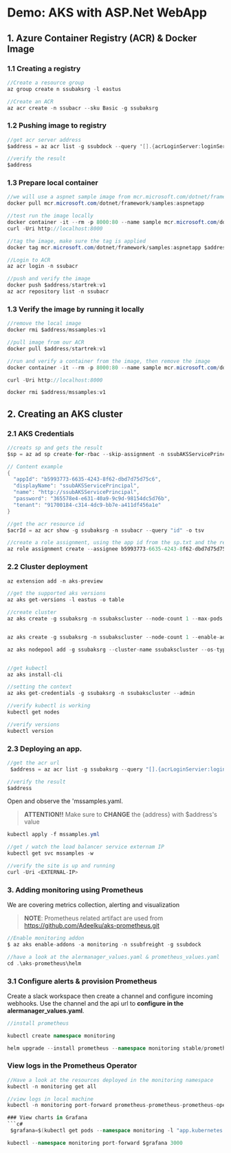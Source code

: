 
# Demo: AKS with ASP.Net WebApp

## 1. Azure Container Registry (ACR) & Docker Image

### 1.1 Creating a registry

```c#
//Create a resource group
az group create n ssubaksrg -l eastus

//Create an ACR
az acr create -n ssubacr --sku Basic -g ssubaksrg

```

### 1.2 Pushing image to registry
```c#
//get acr server address
$address = az acr list -g ssubdock --query '[].{acrLoginServer:loginServer}' -o tsv

//verify the result
$address
```

### 1.3 Prepare local container

```c#
//we will use a aspnet sample image from mcr.microsoft.com/dotnet/framework/samples:aspnetapp
docker pull mcr.microsoft.com/dotnet/framework/samples:aspnetapp

//test run the image locally
docker container -it --rm -p 8000:80 --name sample mcr.microsoft.com/dotnet/framework/samples:aspnetapp
curl -Uri http://localhost:8000

//tag the image, make sure the tag is applied
docker tag mcr.microsoft.com/dotnet/framework/samples:aspnetapp $address/mssamples:v1

//Login to ACR
az acr login -n ssubacr

//push and verify the image
docker push $address/startrek:v1
az acr repository list -n ssubacr
```

### 1.3 Verify the image by running it locally
```c#
//remove the local image
docker rmi $address/mssamples:v1

//pull image from our ACR
docker pull $address/startrek:v1

//run and verify a container from the image, then remove the image
docker container -it --rm -p 8000:80 --name sample mcr.microsoft.com/dotnet/framework/samples:aspnetapp

curl -Uri http://localhost:8000

docker rmi $address/mssamples:v1
```

## 2. Creating an AKS cluster

### 2.1 AKS Credentials
```c#
//creats sp and gets the result
$sp = az ad sp create-for-rbac --skip-assignment -n ssubAKSServicePrincipal

// Content example
{
  "appId": "b5993773-6635-4243-8f62-dbd7d75d75c6",
  "displayName": "ssubAKSServicePrincipal",
  "name": "http://ssubAKSServicePrincipal",
  "password": "365578e4-e631-40a9-9c9d-98154dc5d76b",
  "tenant": "91700184-c314-4dc9-bb7e-a411df456a1e"
}

//get the acr resource id
$acrId = az acr show -g ssubaksrg -n ssubacr --query "id" -o tsv

//create a role assignment, using the app id from the sp.txt and the resource id from the command above
az role assignment create --assignee b5993773-6635-4243-8f62-dbd7d75d75c6 --scope $acrId --role Reader
```

### 2.2 Cluster deployment
```c#
az extension add -n aks-preview

//get the supported aks versions
az aks get-versions -l eastus -o table

//create cluster
az aks create -g ssubaksrg -n ssubakscluster --node-count 1 --max-pods 31 --kubernetes-version <KubernetesVersion> --generate-ssh-keys --enable-vmss --enable-cluster-autoscaler --min-count 1 --max-count 3 --service-principal b5993773-6635-4243-8f62-dbd7d5d75c6 --client-secret 365578e4-e631-40a9-9c9d-98154dc5d76b


az aks create -g ssubaksrg -n ssubakscluster --node-count 1 --enable-addons monitoring --kubernetes-version 1.18.2 --generate-ssh-keys --windows-admin-password ssubSSUB123!@# --windows-admin-username ssubuser --vm-set-type VirtualMachineScaleSets --load-balancer-sku standard --network-plugin azure --service-principal 6ffb4797-afdc-4df1-ab76-8d0ea2afd1cd --client-secret 8yFX7cX.fiqJ._QGWEVvDlwdBkeM5b1Er9

az aks nodepool add -g ssubaksrg --cluster-name ssubakscluster --os-type Windows --name win --node-count 1 --node-vm-size Standard_D4_v3 --kubernetes-version 1.18.2


//get kubectl
az aks install-cli

//setting the context
az aks get-credentials -g ssubaksrg -n ssubakscluster --admin

//verify kubectl is working
kubectl get nodes

//verify versions
kubectl version
```

### 2.3 Deploying an app.
```c#
//get the acr url
 $address = az acr list -g ssubaksrg --query "[].{acrLoginServier:loginServer}" --output tsv

//verify the result
$address
```

Open and observe the 'mssamples.yaml.
> **ATTENTION!!** Make sure to **CHANGE** the {address} with $address's value

```c#
kubectl apply -f mssamples.yml

//get / watch the load balancer service externam IP
kubectl get svc mssamples -w

//verify the site is up and running
curl -Uri <EXTERNAL-IP>
```

### 3. Adding monitoring using Prometheus
We are covering metrics collection, alerting and visualization

> **NOTE**: Prometheus related artifact are used from https://github.com/Adeelku/aks-prometheus.git

```c#
//Enable monitoring addon
$ az aks enable-addons -a monitoring -n ssubfreight -g ssubdock

//have a look at the alermanager_values.yaml & prometheus_values.yaml
cd .\aks-prometheus\helm
```

### 3.1 Configure alerts & provision Prometheus
Create a slack workspace then create a channel and configure incoming webhooks.
Use the channel and the api url to **configure in the alermanager_values.yaml**.

```c#
//install prometheus

kubectl create namespace monitoring

helm upgrade --install prometheus --namespace monitoring stable/prometheus-operator --values prometheus_values.yaml --values alertmanager_values.yaml
```

### View logs in the Prometheus Operator

```c#
//Have a look at the resources deployed in the monitoring namespace
kubectl -n monitoring get all

//view logs in local machine
kubectl -n monitoring port-forward prometheus-prometheus-prometheus-oper-prometheus-0 9090

### View charts in Grafana
```c#
 $grafana=$(kubectl get pods --namespace monitoring -l "app.kubernetes.io/name=grafana" -o jsonpath="{.items[0].metadata.name}")

kubectl --namespace monitoring port-forward $grafana 3000

```
